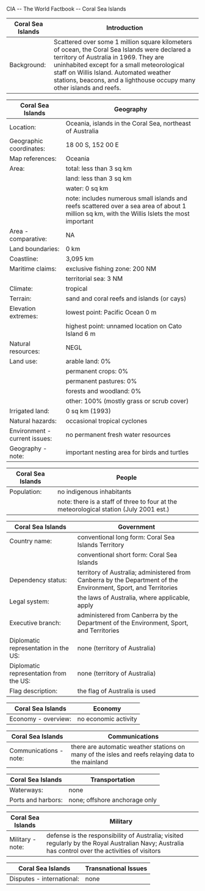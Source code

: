 CIA -- The World Factbook -- Coral Sea Islands

| Coral Sea Islands | Introduction |
| --- | --- |
| Background: | Scattered over some 1 million square kilometers of ocean, the Coral Sea Islands were declared a territory of Australia in 1969. They are uninhabited except for a small meteorological staff on Willis Island. Automated weather stations, beacons, and a lighthouse occupy many other islands and reefs. |

| Coral Sea Islands | Geography |
| --- | --- |
| Location: | Oceania, islands in the Coral Sea, northeast of Australia |
| Geographic coordinates: | 18 00 S, 152 00 E |
| Map references: | Oceania |
| Area: | total: less than 3 sq km |
| | land: less than 3 sq km |
| | water: 0 sq km |
| | note: includes numerous small islands and reefs scattered over a sea area of about 1 million sq km, with the Willis Islets the most important |
| Area - comparative: | NA |
| Land boundaries: | 0 km |
| Coastline: | 3,095 km |
| Maritime claims: | exclusive fishing zone: 200 NM |
| | territorial sea: 3 NM |
| Climate: | tropical |
| Terrain: | sand and coral reefs and islands (or cays) |
| Elevation extremes: | lowest point: Pacific Ocean 0 m |
| | highest point: unnamed location on Cato Island 6 m |
| Natural resources: | NEGL |
| Land use: | arable land: 0% |
| | permanent crops: 0% |
| | permanent pastures: 0% |
| | forests and woodland: 0% |
| | other: 100% (mostly grass or scrub cover) |
| Irrigated land: | 0 sq km (1993) |
| Natural hazards: | occasional tropical cyclones |
| Environment - current issues: | no permanent fresh water resources |
| Geography - note: | important nesting area for birds and turtles |

| Coral Sea Islands | People |
| --- | --- |
| Population: | no indigenous inhabitants |
| | note: there is a staff of three to four at the meteorological station (July 2001 est.) |

| Coral Sea Islands | Government |
| --- | --- |
| Country name: | conventional long form: Coral Sea Islands Territory |
| | conventional short form: Coral Sea Islands |
| Dependency status: | territory of Australia; administered from Canberra by the Department of the Environment, Sport, and Territories |
| Legal system: | the laws of Australia, where applicable, apply |
| Executive branch: | administered from Canberra by the Department of the Environment, Sport, and Territories |
| Diplomatic representation in the US: | none (territory of Australia) |
| Diplomatic representation from the US: | none (territory of Australia) |
| Flag description: | the flag of Australia is used |

| Coral Sea Islands | Economy |
| --- | --- |
| Economy - overview: | no economic activity |

| Coral Sea Islands | Communications |
| --- | --- |
| Communications - note: | there are automatic weather stations on many of the isles and reefs relaying data to the mainland |

| Coral Sea Islands | Transportation |
| --- | --- |
| Waterways: | none |
| Ports and harbors: | none; offshore anchorage only |

| Coral Sea Islands | Military |
| --- | --- |
| Military - note: | defense is the responsibility of Australia; visited regularly by the Royal Australian Navy; Australia has control over the activities of visitors |

| Coral Sea Islands | Transnational Issues |
| --- | --- |
| Disputes - international: | none |
